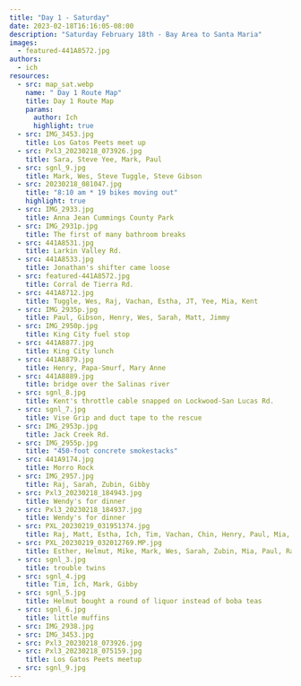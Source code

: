 ```yaml
---
title: "Day 1 - Saturday"
date: 2023-02-18T16:16:05-08:00
description: "Saturday February 18th - Bay Area to Santa Maria"
images:
  - featured-441A8572.jpg
authors:
  - ich
resources:
  - src: map_sat.webp
    name: " Day 1 Route Map"
    title: Day 1 Route Map
    params:
      author: Ich
      highlight: true
  - src: IMG_3453.jpg
    title: Los Gatos Peets meet up
  - src: Pxl3_20230218_073926.jpg
    title: Sara, Steve Yee, Mark, Paul
  - src: sgnl_9.jpg
    title: Mark, Wes, Steve Tuggle, Steve Gibson
  - src: 20230218_081047.jpg
    title: "8:10 am * 19 bikes moving out"
    highlight: true
  - src: IMG_2933.jpg
    title: Anna Jean Cummings County Park
  - src: IMG_2931p.jpg
    title: The first of many bathroom breaks
  - src: 441A8531.jpg
    title: Larkin Valley Rd.
  - src: 441A8533.jpg
    title: Jonathan's shifter came loose
  - src: featured-441A8572.jpg
    title: Corral de Tierra Rd.
  - src: 441A8712.jpg
    title: Tuggle, Wes, Raj, Vachan, Estha, JT, Yee, Mia, Kent
  - src: IMG_2935p.jpg
    title: Paul, Gibson, Henry, Wes, Sarah, Matt, Jimmy
  - src: IMG_2950p.jpg
    title: King City fuel stop
  - src: 441A8877.jpg
    title: King City lunch
  - src: 441A8879.jpg
    title: Henry, Papa-Smurf, Mary Anne
  - src: 441A8889.jpg
    title: bridge over the Salinas river
  - src: sgnl_8.jpg
    title: Kent's throttle cable snapped on Lockwood-San Lucas Rd.
  - src: sgnl_7.jpg
    title: Vise Grip and duct tape to the rescue
  - src: IMG_2953p.jpg
    title: Jack Creek Rd.
  - src: IMG_2955p.jpg
    title: "450-foot concrete smokestacks"
  - src: 441A9174.jpg
    title: Morro Rock
  - src: IMG_2957.jpg
    title: Raj, Sarah, Zubin, Gibby
  - src: Pxl3_20230218_184943.jpg
    title: Wendy's for dinner
  - src: Pxl3_20230218_184937.jpg
    title: Wendy's for dinner
  - src: PXL_20230219_031951374.jpg
    title: Raj, Matt, Estha, Ich, Tim, Vachan, Chin, Henry, Paul, Mia, Helmut, Esther, Mike, Yee, Tuggle, Sara, Wes
  - src: PXL_20230219_032012769.MP.jpg
    title: Esther, Helmut, Mike, Mark, Wes, Sarah, Zubin, Mia, Paul, Raj, Gibby, Matt, Estha
  - src: sgnl_3.jpg
    title: trouble twins
  - src: sgnl_4.jpg
    title: Tim, Ich, Mark, Gibby
  - src: sgnl_5.jpg
    title: Helmut bought a round of liquor instead of boba teas
  - src: sgnl_6.jpg
    title: little muffins
  - src: IMG_2938.jpg
  - src: IMG_3453.jpg
  - src: Pxl3_20230218_073926.jpg
  - src: Pxl3_20230218_075159.jpg
    title: Los Gatos Peets meetup
  - src: sgnl_9.jpg
---
```


